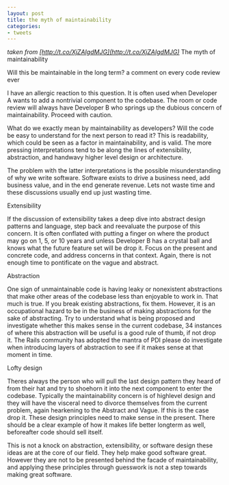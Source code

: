 ```yaml
---
layout: post
title: the myth of maintainability
categories:
- tweets
---
```

*taken from [http://t.co/XjZAIgdMJG](http://t.co/XjZAIgdMJG)*
The myth of maintainability

Will this be maintainable in the long term?  a comment on every code review ever

I have an allergic reaction to this question. It is often used when Developer A wants to add a nontrivial component to the codebase. The room or code review will always have Developer B who springs up the dubious concern of maintainability. Proceed with caution.

What do we exactly mean by maintainability as developers? Will the code be easy to understand for the next person to read it? This is readability, which could be seen as a factor in maintainability, and is valid. The more pressing interpretations tend to be along the lines of extensibility, abstraction, and handwavy higher level design or architecture.

The problem with the latter interpretations is the possible misunderstanding of why we write software. Software exists to drive a business need, add business value, and in the end  generate revenue. Lets not waste time and these discussions usually end up just wasting time.

Extensibility

If the discussion of extensibility takes a deep dive into abstract design patterns and language, step back and reevaluate the purpose of this concern. It is often conflated with putting a finger on where the product may go on 1, 5, or 10 years and unless Developer B has a crystal ball and knows what the future feature set will be  drop it. Focus on the present and concrete code, and address concerns in that context. Again, there is not enough time to pontificate on the vague and abstract.

Abstraction

One sign of unmaintainable code is having leaky or nonexistent abstractions that make other areas of the codebase less than enjoyable to work in. That much is true. If you break existing abstractions, fix them. However, it is an occupational hazard to be in the business of making abstractions for the sake of abstracting. Try to understand what is being proposed and investigate whether this makes sense in the current codebase, 34 instances of where this abstraction will be useful is a good rule of thumb, if not  drop it. The Rails community has adopted the mantra of PDI please do investigate when introducing layers of abstraction to see if it makes sense at that moment in time.

Lofty design

Theres always the person who will pull the last design pattern they heard of from their hat and try to shoehorn it into the next component to enter the codebase. Typically the maintainability concern is of highlevel design and they will have the visceral need to divorce themselves from the current problem, again hearkening to the Abstract and Vague. If this is the case  drop it. These design principles need to make sense in the present. There should be a clear example of how it makes life better longterm as well, beforeafter code should sell itself.

This is not a knock on abstraction, extensibility, or software design  these ideas are at the core of our field. They help make good software great. However they are not to be presented behind the facade of maintainability, and applying these principles through guesswork is not a step towards making great software.

